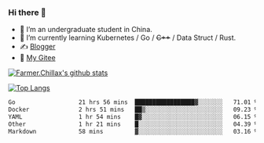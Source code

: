 ### Hi there 👋

- 🔭 I’m an undergraduate student in China.
- 🌱 I’m currently learning Kubernetes / Go / ~~C++~~ / Data Struct / Rust.
- ✍️ [Blogger](https://blog.farmer233.top)
- 🤔 [My Gitee](https://gitee.com/Farmer-chong)


[![Farmer.Chillax's github stats](https://github-readme-stats.vercel.app/api?username=FarmerChillax)](https://github.com/anuraghazra/github-readme-stats)

[![Top Langs](https://github-readme-stats.vercel.app/api/top-langs/?username=FarmerChillax&layout=compact&hide=html,css,javascript)](https://github.com/anuraghazra/github-readme-stats)


<a href="https://wakatime.com/@Farmer"> </a>
          <!--START_SECTION:waka-->

```txt
Go                  21 hrs 56 mins  █████████████████▓░░░░░░░   71.01 %
Docker              2 hrs 51 mins   ██▒░░░░░░░░░░░░░░░░░░░░░░   09.23 %
YAML                1 hr 54 mins    █▓░░░░░░░░░░░░░░░░░░░░░░░   06.15 %
Other               1 hr 21 mins    █░░░░░░░░░░░░░░░░░░░░░░░░   04.39 %
Markdown            58 mins         ▓░░░░░░░░░░░░░░░░░░░░░░░░   03.16 %
```

<!--END_SECTION:waka-->



<!--
**Farmer-chong/Farmer-chong** is a ✨ _special_ ✨ repository because its `README.md` (this file) appears on your GitHub profile.

Here are some ideas to get you started:

- 🔭 I’m currently working on ...
- 🌱 I’m currently learning ...
- 👯 I’m looking to collaborate on ...
- 🤔 I’m looking for help with ...
- 💬 Ask me about ...
- 📫 How to reach me: ...
- 😄 Pronouns: ...
- ⚡ Fun fact: ...
-->
